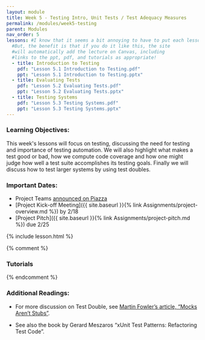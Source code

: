 ```yaml
---
layout: module
title: Week 5 - Testing Intro, Unit Tests / Test Adequacy Measures
permalink: /modules/week5-testing
parent: Modules
nav_order: 5
lessons: #I know that it seems a bit annoying to have to put each lesson in the yaml header like this...
  #But, the benefit is that if you do it like this, the site
  #will automatically add the lecture on Canvas, including
  #links to the ppt, pdf, and tutorials as appropriate!
  - title: Introduction to Testing
    pdf: "Lesson 5.1 Introduction to Testing.pdf"
    ppt: "Lesson 5.1 Introduction to Testing.pptx"
  - title: Evaluating Tests
    pdf: "Lesson 5.2 Evaluating Tests.pdf"
    ppt: "Lesson 5.2 Evaluating Tests.pptx"
  - title: Testing Systems
    pdf: "Lesson 5.3 Testing Systems.pdf"
    ppt: "Lesson 5.3 Testing Systems.pptx"
---
```


### Learning Objectives:

This week's lessons will focus on testing, discussing the need for testing and importance of testing automation. We will also highlight what makes a test good or bad, how we compute code coverage and how one might judge how well a test suite accomplishes its testing goals. Finally we will discuss how to test larger systems by using test doubles.

### Important Dates:

- Project Teams [announced on Piazza](https://piazza.com/class/ky1wxuhh7ry2ue?cid=309)
- [Project Kick-off Meeting]({{ site.baseurl }}{% link Assignments/project-overview.md %}) by 2/18
- [Project Pitch]({{ site.baseurl }}{% link Assignments/project-pitch.md %}) due 2/25

{% include lesson.html %}

{% comment %}

### Tutorials

{% endcomment %}

### Additional Readings:

- For more discussion on Test Double, see [Martin Fowler’s article, “Mocks Aren’t Stubs”](https://martinfowler.com/articles/mocksArentStubs.html).

- See also the book by Gerard Meszaros “xUnit Test Patterns: Refactoring Test Code”.
